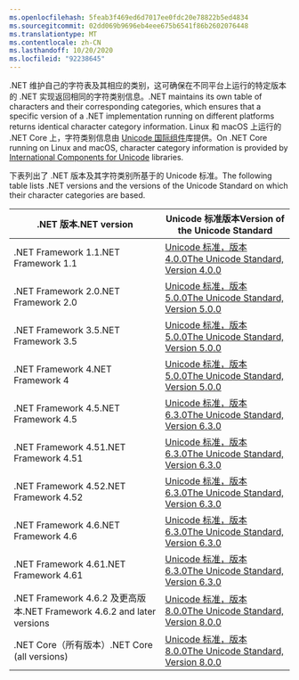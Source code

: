 ```yaml
---
ms.openlocfilehash: 5feab3f469ed6d7017ee0fdc20e78822b5ed4834
ms.sourcegitcommit: 02dd069b9696eb4eee675b6541f86b2602076448
ms.translationtype: MT
ms.contentlocale: zh-CN
ms.lasthandoff: 10/20/2020
ms.locfileid: "92238645"
---
```

 <span data-ttu-id="924c9-101">.NET 维护自己的字符表及其相应的类别，这可确保在不同平台上运行的特定版本的 .NET 实现返回相同的字符类别信息。</span><span class="sxs-lookup"><span data-stu-id="924c9-101">.NET maintains its own table of characters and their corresponding categories, which ensures that a specific version of a .NET implementation running on different platforms returns identical character category information.</span></span> <span data-ttu-id="924c9-102">Linux 和 macOS 上运行的 .NET Core 上，字符类别信息由 [Unicode 国际组件](http://site.icu-project.org/)库提供。</span><span class="sxs-lookup"><span data-stu-id="924c9-102">On .NET Core running on Linux and macOS, character category information is provided by  [International Components for Unicode](http://site.icu-project.org/) libraries.</span></span>
 
 <span data-ttu-id="924c9-103">下表列出了 .NET 版本及其字符类别所基于的 Unicode 标准。</span><span class="sxs-lookup"><span data-stu-id="924c9-103">The following table lists .NET versions and the versions of the Unicode Standard on which their character categories are based.</span></span>   
  
|<span data-ttu-id="924c9-104">.NET 版本</span><span class="sxs-lookup"><span data-stu-id="924c9-104">.NET version</span></span>|<span data-ttu-id="924c9-105">Unicode 标准版本</span><span class="sxs-lookup"><span data-stu-id="924c9-105">Version of the Unicode Standard</span></span>|  
|----------------------------|-------------------------------------|  
|<span data-ttu-id="924c9-106">.NET Framework 1.1</span><span class="sxs-lookup"><span data-stu-id="924c9-106">.NET Framework 1.1</span></span>|[<span data-ttu-id="924c9-107">Unicode 标准，版本 4.0.0</span><span class="sxs-lookup"><span data-stu-id="924c9-107">The Unicode Standard, Version 4.0.0</span></span>](https://www.unicode.org/versions/Unicode4.0.0/)|  
|<span data-ttu-id="924c9-108">.NET Framework 2.0</span><span class="sxs-lookup"><span data-stu-id="924c9-108">.NET Framework 2.0</span></span>|[<span data-ttu-id="924c9-109">Unicode 标准，版本 5.0.0</span><span class="sxs-lookup"><span data-stu-id="924c9-109">The Unicode Standard, Version 5.0.0</span></span>](https://www.unicode.org/versions/Unicode5.0.0)|  
|<span data-ttu-id="924c9-110">.NET Framework 3.5</span><span class="sxs-lookup"><span data-stu-id="924c9-110">.NET Framework 3.5</span></span>|[<span data-ttu-id="924c9-111">Unicode 标准，版本 5.0.0</span><span class="sxs-lookup"><span data-stu-id="924c9-111">The Unicode Standard, Version 5.0.0</span></span>](https://www.unicode.org/versions/Unicode5.0.0)|  
|<span data-ttu-id="924c9-112">.NET Framework 4</span><span class="sxs-lookup"><span data-stu-id="924c9-112">.NET Framework 4</span></span>|[<span data-ttu-id="924c9-113">Unicode 标准，版本 5.0.0</span><span class="sxs-lookup"><span data-stu-id="924c9-113">The Unicode Standard, Version 5.0.0</span></span>](https://www.unicode.org/versions/Unicode5.0.0)|  
|<span data-ttu-id="924c9-114">.NET Framework 4.5</span><span class="sxs-lookup"><span data-stu-id="924c9-114">.NET Framework 4.5</span></span>|[<span data-ttu-id="924c9-115">Unicode 标准，版本 6.3.0</span><span class="sxs-lookup"><span data-stu-id="924c9-115">The Unicode Standard, Version 6.3.0</span></span>](https://www.unicode.org/versions/Unicode6.3.0/)|  
|<span data-ttu-id="924c9-116">.NET Framework 4.51</span><span class="sxs-lookup"><span data-stu-id="924c9-116">.NET Framework 4.51</span></span>|[<span data-ttu-id="924c9-117">Unicode 标准，版本 6.3.0</span><span class="sxs-lookup"><span data-stu-id="924c9-117">The Unicode Standard, Version 6.3.0</span></span>](https://www.unicode.org/versions/Unicode6.3.0/)|  
|<span data-ttu-id="924c9-118">.NET Framework 4.52</span><span class="sxs-lookup"><span data-stu-id="924c9-118">.NET Framework 4.52</span></span>|[<span data-ttu-id="924c9-119">Unicode 标准，版本 6.3.0</span><span class="sxs-lookup"><span data-stu-id="924c9-119">The Unicode Standard, Version 6.3.0</span></span>](https://www.unicode.org/versions/Unicode6.3.0/)|  
|<span data-ttu-id="924c9-120">.NET Framework 4.6</span><span class="sxs-lookup"><span data-stu-id="924c9-120">.NET Framework 4.6</span></span>|[<span data-ttu-id="924c9-121">Unicode 标准，版本 6.3.0</span><span class="sxs-lookup"><span data-stu-id="924c9-121">The Unicode Standard, Version 6.3.0</span></span>](https://www.unicode.org/versions/Unicode6.3.0/)|  
|<span data-ttu-id="924c9-122">.NET Framework 4.61</span><span class="sxs-lookup"><span data-stu-id="924c9-122">.NET Framework 4.61</span></span>|[<span data-ttu-id="924c9-123">Unicode 标准，版本 6.3.0</span><span class="sxs-lookup"><span data-stu-id="924c9-123">The Unicode Standard, Version 6.3.0</span></span>](https://www.unicode.org/versions/Unicode6.3.0/)|  
|<span data-ttu-id="924c9-124">.NET Framework 4.6.2 及更高版本</span><span class="sxs-lookup"><span data-stu-id="924c9-124">.NET Framework 4.6.2 and later versions</span></span>|[<span data-ttu-id="924c9-125">Unicode 标准，版本 8.0.0</span><span class="sxs-lookup"><span data-stu-id="924c9-125">The Unicode Standard, Version 8.0.0</span></span>](https://www.unicode.org/versions/Unicode8.0.0/)|  
|<span data-ttu-id="924c9-126">.NET Core（所有版本）</span><span class="sxs-lookup"><span data-stu-id="924c9-126">.NET Core (all versions)</span></span>|[<span data-ttu-id="924c9-127">Unicode 标准，版本 8.0.0</span><span class="sxs-lookup"><span data-stu-id="924c9-127">The Unicode Standard, Version 8.0.0</span></span>](https://www.unicode.org/versions/Unicode8.0.0/)|
  
